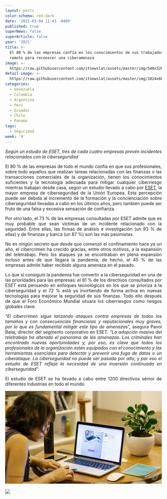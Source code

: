 ```yaml
---
layout: posts
color-schema: red-dark
date: '2021-03-04 11:43 -0400'
published: true
superNews: false
superArticle: false
year: '2021'
title: >-
  El 80 % de las empresas confía en los conocimientos de sus trabajadores en
  remoto para reconocer una ciberamenaza
image: >-
  https://raw.githubusercontent.com/itnewslat/assets/master/img/540x320/Trabajo-en-Casa-p.jpg
detail-image: >-
  https://raw.githubusercontent.com/itnewslat/assets/master/img/1024x680/Trabajo-en-Casa-g.jpg
categories:
  - Venezuela
  - Colombia
  - Argentina
  - Perú
  - Ecuador
  - Chile
  - Panama
tags:
  - Seguridad
week: '9'
---
```

<p style="text-align: justify;"><em>Según un estudio de ESET, tres de cada cuatro empresas prevén incidentes relacionados con la ciberseguridad</em></p>
<p style="text-align: justify;">El 80 % de las empresas de todo el mundo confía en que sus profesionales, sobre todo aquellos que realizan tareas relacionadas con las finanzas o las transacciones comerciales de la organización, tienen los conocimientos suficientes y la tecnología adecuada para mitigar cualquier ciberriesgo mientras trabajan desde casa, según un estudio llevado a cabo por <a href="https://www.eset.com/es/">ESET</a>, la mayor empresa de ciberseguridad de la Unión Europea. Esta percepción puede ser debida al incremento de la formación y la concienciación sobre ciberseguridad llevadas a cabo en los últimos años, pero también puede ser fruto de una falsa y excesiva sensación de confianza.</p>
<p style="text-align: justify;">Por otro lado, el 73 % de las empresas consultadas por ESET admite que es muy probable que sean víctimas de un incidente relacionado con la seguridad. Entre ellas, las firmas de análisis e investigación (un 93 % de ellas) y de finanzas y banca (un 87 %) son las más pesimistas.</p>
<p style="text-align: justify;">No es ningún secreto que desde que comenzó el confinamiento hace ya un año, el cibercrimen ha crecido gracias, entre otros motivos, a la expansión del teletrabajo. Pero los ataques ya se encontraban en plena expansión incluso antes de que llegara la pandemia; de hecho, el 45 % de las empresas admite haber recibido alguna amenaza en el pasado.</p>
<p style="text-align: justify;">Lo que sí consiguió la pandemia fue convertir a la ciberseguridad en una de las prioridades para las empresas: el 81 % de los directivos consultados por ESET está pensando en enfoques tecnológicos en los que se prioriza a la ciberseguridad y el 72 % está ya invirtiendo de forma activa en nuevas tecnologías para mejorar la seguridad de sus finanzas. Todo ello después de que el Foro Económico Mundial situara los ciberriesgos como riesgos globales clave.</p>
<p style="text-align: justify;">“<em>El cibercrimen sigue lanzando ataques contra empresas de todos los tamaños y con consecuencias financieras y reputacionales muy graves, por lo que es fundamental mitigar este tipo de amenazas</em>”, asegura Pavol Balaj, director del segmento corporativo en ESET. “<em>La adopción masiva del teletrabajo ha alterado el panorama de las amenazas. Los criminales han encontrado nuevas oportunidades y, por eso, es clave que todos los profesionales de la organización estén equipados con el conocimiento y las herramientas esenciales para detectar y prevenir una fuga de datos o un ciberataque. La ciberseguridad no puede ser pasada por alto, y por eso el estudio de ESET refleja la necesidad de una inversión continuada en ciberseguridad</em>”.</p>
<p style="text-align: justify;">El estudio de ESET se ha llevado a cabo entre 1200 directivos sénior de diferentes industrias en todo el mundo.</p>

![](https://raw.githubusercontent.com/itnewslat/assets/master/img/540x320/Trabajo-en-Casa-p.jpg)

<img src="https://tracker.metricool.com/c3po.jpg?hash=56f88a41e39ab42c063cc51676587a04"/>